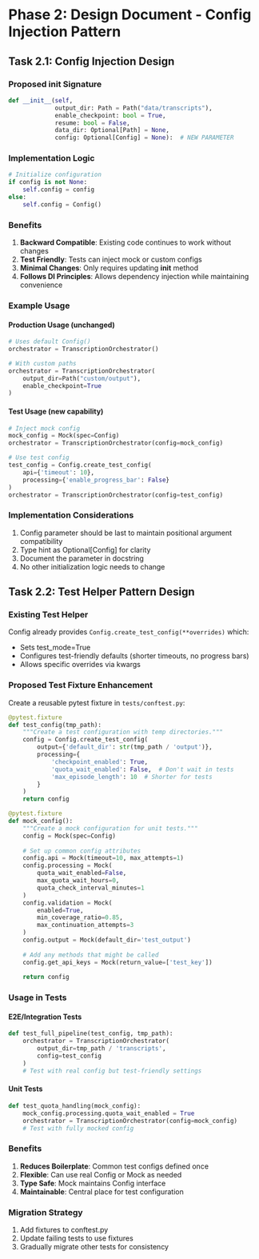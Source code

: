 # Phase 2: Design Document - Config Injection Pattern

## Task 2.1: Config Injection Design

### Proposed __init__ Signature
```python
def __init__(self, 
             output_dir: Path = Path("data/transcripts"), 
             enable_checkpoint: bool = True,
             resume: bool = False,
             data_dir: Optional[Path] = None,
             config: Optional[Config] = None):  # NEW PARAMETER
```

### Implementation Logic
```python
# Initialize configuration
if config is not None:
    self.config = config
else:
    self.config = Config()
```

### Benefits
1. **Backward Compatible**: Existing code continues to work without changes
2. **Test Friendly**: Tests can inject mock or custom configs
3. **Minimal Changes**: Only requires updating __init__ method
4. **Follows DI Principles**: Allows dependency injection while maintaining convenience

### Example Usage

#### Production Usage (unchanged)
```python
# Uses default Config()
orchestrator = TranscriptionOrchestrator()

# With custom paths
orchestrator = TranscriptionOrchestrator(
    output_dir=Path("custom/output"),
    enable_checkpoint=True
)
```

#### Test Usage (new capability)
```python
# Inject mock config
mock_config = Mock(spec=Config)
orchestrator = TranscriptionOrchestrator(config=mock_config)

# Use test config
test_config = Config.create_test_config(
    api={'timeout': 10},
    processing={'enable_progress_bar': False}
)
orchestrator = TranscriptionOrchestrator(config=test_config)
```

### Implementation Considerations
1. Config parameter should be last to maintain positional argument compatibility
2. Type hint as Optional[Config] for clarity
3. Document the parameter in docstring
4. No other initialization logic needs to change

## Task 2.2: Test Helper Pattern Design

### Existing Test Helper
Config already provides `Config.create_test_config(**overrides)` which:
- Sets test_mode=True
- Configures test-friendly defaults (shorter timeouts, no progress bars)
- Allows specific overrides via kwargs

### Proposed Test Fixture Enhancement
Create a reusable pytest fixture in `tests/conftest.py`:

```python
@pytest.fixture
def test_config(tmp_path):
    """Create a test configuration with temp directories."""
    config = Config.create_test_config(
        output={'default_dir': str(tmp_path / 'output')},
        processing={
            'checkpoint_enabled': True,
            'quota_wait_enabled': False,  # Don't wait in tests
            'max_episode_length': 10  # Shorter for tests
        }
    )
    return config

@pytest.fixture
def mock_config():
    """Create a mock configuration for unit tests."""
    config = Mock(spec=Config)
    
    # Set up common config attributes
    config.api = Mock(timeout=10, max_attempts=1)
    config.processing = Mock(
        quota_wait_enabled=False,
        max_quota_wait_hours=0,
        quota_check_interval_minutes=1
    )
    config.validation = Mock(
        enabled=True,
        min_coverage_ratio=0.85,
        max_continuation_attempts=3
    )
    config.output = Mock(default_dir='test_output')
    
    # Add any methods that might be called
    config.get_api_keys = Mock(return_value=['test_key'])
    
    return config
```

### Usage in Tests

#### E2E/Integration Tests
```python
def test_full_pipeline(test_config, tmp_path):
    orchestrator = TranscriptionOrchestrator(
        output_dir=tmp_path / 'transcripts',
        config=test_config
    )
    # Test with real config but test-friendly settings
```

#### Unit Tests
```python
def test_quota_handling(mock_config):
    mock_config.processing.quota_wait_enabled = True
    orchestrator = TranscriptionOrchestrator(config=mock_config)
    # Test with fully mocked config
```

### Benefits
1. **Reduces Boilerplate**: Common test configs defined once
2. **Flexible**: Can use real Config or Mock as needed
3. **Type Safe**: Mock maintains Config interface
4. **Maintainable**: Central place for test configuration

### Migration Strategy
1. Add fixtures to conftest.py
2. Update failing tests to use fixtures
3. Gradually migrate other tests for consistency